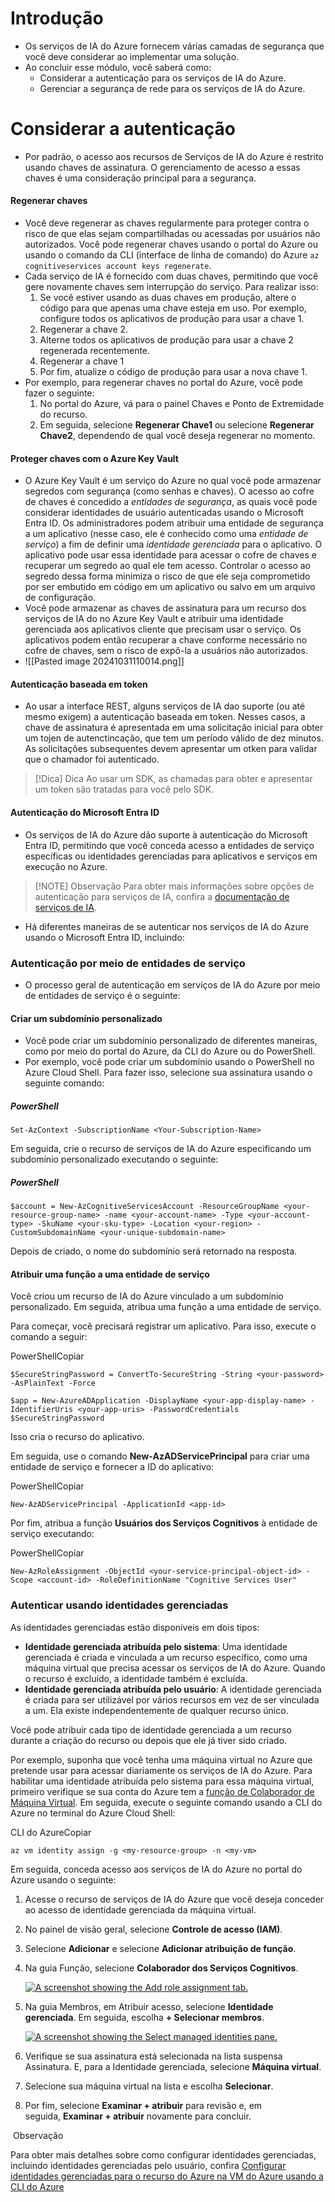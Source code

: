 # Introdução
- Os serviços de IA do Azure fornecem várias camadas de segurança que você deve considerar ao implementar uma solução.
- Ao concluir esse módulo, você saberá como:
	- Considerar a autenticação para os serviços de IA do Azure.
	- Gerenciar a segurança de rede para os serviços de IA do Azure.
# Considerar a autenticação
- Por padrão, o acesso aos recursos de Serviços de IA do Azure é restrito usando chaves de assinatura. O gerenciamento de acesso a essas chaves é uma consideração principal para a segurança.
#### Regenerar chaves
- Você deve regenerar as chaves regularmente para proteger contra o risco de que elas sejam compartilhadas ou acessadas por usuários não autorizados. Você pode regenerar chaves usando o portal do Azure ou usando o comando da CLI (interface de linha de comando) do Azure `az cognitiveservices account keys regenerate`.
- Cada serviço de IA é fornecido com duas chaves, permitindo que você gere novamente chaves sem interrupção do serviço. Para realizar isso:
	1. Se você estiver usando as duas chaves em produção, altere o código para que apenas uma chave esteja em uso. Por exemplo, configure todos os aplicativos de produção para usar a chave 1.
	2. Regenerar a chave 2.
	3. Alterne todos os aplicativos de produção para usar a chave 2 regenerada recentemente.
	4. Regenerar a chave 1
	5. Por fim, atualize o código de produção para usar a nova chave 1.
- Por exemplo, para regenerar chaves no portal do Azure, você pode fazer o seguinte:
	1. No portal do Azure, vá para o painel Chaves e Ponto de Extremidade do recurso.
	2. Em seguida, selecione **Regenerar Chave1** ou selecione **Regenerar Chave2**, dependendo de qual você deseja regenerar no momento.
#### Proteger chaves com o Azure Key Vault
- O Azure Key Vault é um serviço do Azure no qual você pode armazenar segredos com segurança (como senhas e chaves). O acesso ao cofre de chaves é concedido a _entidades de segurança_, as quais você pode considerar identidades de usuário autenticadas usando o Microsoft Entra ID. Os administradores podem atribuir uma entidade de segurança a um aplicativo (nesse caso, ele é conhecido como uma _entidade de serviço_) a fim de definir uma _identidade gerenciada_ para o aplicativo. O aplicativo pode usar essa identidade para acessar o cofre de chaves e recuperar um segredo ao qual ele tem acesso. Controlar o acesso ao segredo dessa forma minimiza o risco de que ele seja comprometido por ser embutido em código em um aplicativo ou salvo em um arquivo de configuração.
- Você pode armazenar as chaves de assinatura para um recurso dos serviços de IA do no Azure Key Vault e atribuir uma identidade gerenciada aos aplicativos cliente que precisam usar o serviço. Os aplicativos podem então recuperar a chave conforme necessário no cofre de chaves, sem o risco de expô-la a usuários não autorizados.
- ![[Pasted image 20241031110014.png]]
#### Autenticação baseada em token
- Ao usar a interface REST, alguns serviços de IA dao suporte (ou até mesmo exigem) a autenticação baseada em token. Nesses casos, a chave de assinatura é apresentada em uma solicitação inicial para obter um tojen de autenctincação, que tem um período válido de dez minutos. As solicitações subsequentes devem apresentar um otken para validar que o chamador foi autenticado.

> [!Dica] Dica
> Ao usar um SDK, as chamadas para obter e apresentar um token são tratadas para você pelo SDK.
> 

#### Autenticação do Microsoft Entra ID
- Os serviços de IA do Azure dão suporte à autenticação do Microsoft Entra ID, permitindo que você conceda acesso a entidades de serviço específicas ou identidades gerenciadas para aplicativos e serviços em execução no Azure.

> [!NOTE] Observação
> Para obter mais informações sobre opções de autenticação para serviços de IA, confira a [documentação de serviços de IA](https://learn.microsoft.com/pt-br/azure/ai-services/authentication).

- Há diferentes maneiras de se autenticar nos serviços de IA do Azure usando o Microsoft Entra ID, incluindo:
### Autenticação por meio de entidades de serviço
- O processo geral de autenticação em serviços de IA do Azure por meio de entidades de serviço é o seguinte:
#### Criar um subdomínio personalizado
- Você pode criar um subdomínio personalizado de diferentes maneiras, como por meio do portal do Azure, da CLI do Azure ou do PowerShell.
- Por exemplo, você pode criar um subdomínio usando o PowerShell no Azure Cloud Shell. Para fazer isso, selecione sua assinatura usando o seguinte comando:

##### PowerShell
```
Set-AzContext -SubscriptionName <Your-Subscription-Name>
```

Em seguida, crie o recurso de serviços de IA do Azure especificando um subdomínio personalizado executando o seguinte:

##### PowerShell

```
$account = New-AzCognitiveServicesAccount -ResourceGroupName <your-resource-group-name> -name <your-account-name> -Type <your-account-type> -SkuName <your-sku-type> -Location <your-region> -CustomSubdomainName <your-unique-subdomain-name>
```

Depois de criado, o nome do subdomínio será retornado na resposta.

#### Atribuir uma função a uma entidade de serviço

Você criou um recurso de IA do Azure vinculado a um subdomínio personalizado. Em seguida, atribua uma função a uma entidade de serviço.

Para começar, você precisará registrar um aplicativo. Para isso, execute o comando a seguir:

PowerShellCopiar

```
$SecureStringPassword = ConvertTo-SecureString -String <your-password> -AsPlainText -Force

$app = New-AzureADApplication -DisplayName <your-app-display-name> -IdentifierUris <your-app-uris> -PasswordCredentials $SecureStringPassword
```

Isso cria o recurso do aplicativo.

Em seguida, use o comando **New-AzADServicePrincipal** para criar uma entidade de serviço e fornecer a ID do aplicativo:

PowerShellCopiar

```
New-AzADServicePrincipal -ApplicationId <app-id>
```

Por fim, atribua a função **Usuários dos Serviços Cognitivos** à entidade de serviço executando:

PowerShellCopiar

```
New-AzRoleAssignment -ObjectId <your-service-principal-object-id> -Scope <account-id> -RoleDefinitionName "Cognitive Services User"
```

### Autenticar usando identidades gerenciadas

As identidades gerenciadas estão disponíveis em dois tipos:

- **Identidade gerenciada atribuída pelo sistema**: Uma identidade gerenciada é criada e vinculada a um recurso específico, como uma máquina virtual que precisa acessar os serviços de IA do Azure. Quando o recurso é excluído, a identidade também é excluída.
- **Identidade gerenciada atribuída pelo usuário**: A identidade gerenciada é criada para ser utilizável por vários recursos em vez de ser vinculada a um. Ela existe independentemente de qualquer recurso único.

Você pode atribuir cada tipo de identidade gerenciada a um recurso durante a criação do recurso ou depois que ele já tiver sido criado.

Por exemplo, suponha que você tenha uma máquina virtual no Azure que pretende usar para acessar diariamente os serviços de IA do Azure. Para habilitar uma identidade atribuída pelo sistema para essa máquina virtual, primeiro verifique se sua conta do Azure tem a [função de Colaborador de Máquina Virtual](https://learn.microsoft.com/pt-br/azure/role-based-access-control/built-in-roles). Em seguida, execute o seguinte comando usando a CLI do Azure no terminal do Azure Cloud Shell:

CLI do AzureCopiar

```
az vm identity assign -g <my-resource-group> -n <my-vm>
```

Em seguida, conceda acesso aos serviços de IA do Azure no portal do Azure usando o seguinte:

1. Acesse o recurso de serviços de IA do Azure que você deseja conceder ao acesso de identidade gerenciada da máquina virtual.
    
2. No painel de visão geral, selecione **Controle de acesso (IAM)**.
    
3. Selecione **Adicionar** e selecione **Adicionar atribuição de função**.
    
4. Na guia Função, selecione **Colaborador dos Serviços Cognitivos**.
    
    [![A screenshot showing the Add role assignment tab.](https://learn.microsoft.com/pt-br/training/wwl-data-ai/secure-ai-services/media/select-contributor-role-small.png)](https://learn.microsoft.com/pt-br/training/wwl-data-ai/secure-ai-services/media/select-contributor-role.png#lightbox)
    
5. Na guia Membros, em Atribuir acesso, selecione **Identidade gerenciada**. Em seguida, escolha **+ Selecionar membros**.
    
    [![A screenshot showing the Select managed identities pane.](https://learn.microsoft.com/pt-br/training/wwl-data-ai/secure-ai-services/media/select-managed-identity-small.png)](https://learn.microsoft.com/pt-br/training/wwl-data-ai/secure-ai-services/media/select-managed-identity.png#lightbox)
    
6. Verifique se sua assinatura está selecionada na lista suspensa Assinatura. E, para a Identidade gerenciada, selecione **Máquina virtual**.
    
7. Selecione sua máquina virtual na lista e escolha **Selecionar**.
    
8. Por fim, selecione **Examinar + atribuir** para revisão e, em seguida, **Examinar + atribuir** novamente para concluir.
    

 Observação

Para obter mais detalhes sobre como configurar identidades gerenciadas, incluindo identidades gerenciadas pelo usuário, confira [Configurar identidades gerenciadas para o recurso do Azure na VM do Azure usando a CLI do Azure](https://learn.microsoft.com/pt-br/azure/active-directory/managed-identities-azure-resources/qs-configure-cli-windows-vm)
